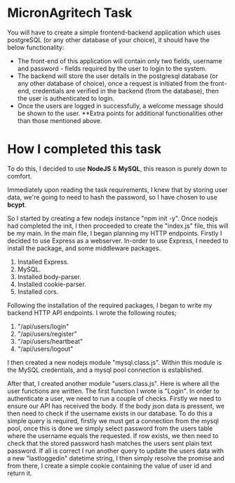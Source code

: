 # MicronAgritech Task
You will have to create a simple frontend-backend application which uses postgreSQL (or any other database of your choice), it should have the below functionality:
- The front-end of this application will contain only two fields, username and password - fields required by the user to login to the system.
- The backend will store the user details in the postgresql database (or any other database of choice), once a request is initiated from the front-end, credentials are verified in the backend (from the database), then the user is authenticated to login.
- Once the users are logged in successfully, a welcome message should be shown to the user.
**Extra points for additional functionalities other than those mentioned above.

# How I completed this task
To do this, I decided to use **NodeJS** & **MySQL**, this reason is purely down to comfort.

Immediately upon reading the task requirements, I knew that by storing user data, we're going to need to hash the password, so I have chosen to use **bcypt**.


So I started by creating a few nodejs instance "npm init -y". Once nodejs had completed the init, I then proceeded to create the "index.js" file, this will be my main.
In the main file, I began planning my HTTP endpoints. Firstly I decided to use Express as a webserver. In-order to use Express, I needed to install the package, and some middleware packages.
1. Installed Express.
1. MySQL.
1. Installed body-parser.
1. Installed cookie-parser.
1. Installed cors.

Following the installation of the required packages, I began to write my backend HTTP API endpoints.
I wrote the following routes;
1. "/api/users/login"
1. "/api/users/register"
1. "/api/users/heartbeat"
1. "/api/users/logout"

I then created a new nodejs module "mysql.class.js". Within this module is the MySQL credentials, and a mysql pool connection is established.

After that, I created another module "users.class.js". Here is where all the user functions are written. 
The first function I wrote is "Login".
In order to authenticate a user, we need to run a couple of checks. Firstly we need to ensure our API has received the body. If the body json data is pressent, we then need to check if the username exists in our database. To do this a simple query is required, firstly we must get a connection from the mysql pool, once this is done we simply select password from the users table where the username equals the requested. If row exists, we then need to check that the stored password hash matches the users sent plain text password. If all is correct I run another query to update the users data with a new "lastloggedin" datetime string, I then simply resolve the promise and from there, I create a simple cookie containing the value of user id and return it.
